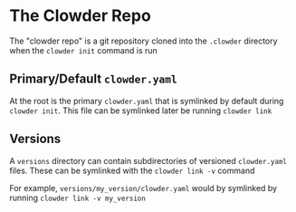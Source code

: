 # The Clowder Repo

The "clowder repo" is a git repository cloned into the `.clowder` directory when the `clowder init` command is run

 ## Primary/Default `clowder.yaml`

 At the root is the primary `clowder.yaml` that is symlinked by default during `clowder init`. This file can be symlinked later be running `clowder link`

## Versions

A `versions` directory can contain subdirectories of versioned `clowder.yaml` files. These can be symlinked with the `clowder link -v` command

For example, `versions/my_version/clowder.yaml` would by symlinked by running `clowder link -v my_version`
